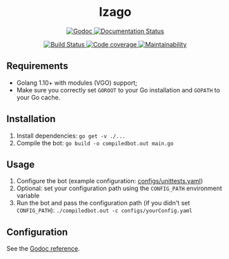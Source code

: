 <div align='center'>
  <h1>Izago</h1>

  <p>
    <a href='https://godoc.org/github.com/NyanKiyoshi/izago'>
      <img src='https://godoc.org/github.com/NyanKiyoshi/izago?status.svg'
           alt='Godoc'/>
    </a>
    <a href='http://izago.rtfd.io/'>
      <img src='https://readthedocs.org/projects/izago/badge/?version=latest' alt='Documentation Status' />
    </a>
  </p>
  <p>
    <a href='https://travis-ci.org/NyanKiyoshi/izago'>
      <img src='https://travis-ci.org/NyanKiyoshi/izago.svg?branch=master'
           alt='Build Status'/>
    </a>
    <a href='https://codecov.io/gh/NyanKiyoshi/izago'>
      <img src='https://codecov.io/gh/NyanKiyoshi/izago/branch/master/graph/badge.svg'
           alt='Code coverage' />
    </a>
    <a href='https://codeclimate.com/github/NyanKiyoshi/izago/maintainability'>
      <img src='https://api.codeclimate.com/v1/badges/cbb26d85cdfd9c19d962/maintainability'
           alt='Maintainability' />
    </a>
  </p>
</div>

## Requirements
- Golang 1.10+ with modules (VGO) support;
- Make sure you correctly set `GOROOT` to your Go installation 
  and `GOPATH` to your Go cache.

## Installation
1. Install dependencies: `go get -v ./...`
1. Compile the bot: `go build -o compiledbot.out main.go`

## Usage
1. Configure the bot (example configuration: [configs/unittests.yaml](configs/unittests.yaml))
1. Optional: set your configuration path using the `CONFIG_PATH` environment variable
1. Run the bot and pass the configuration path 
   (if you didn't set `CONFIG_PATH`): `./compiledbot.out -c configs/yourConfig.yaml`

## Configuration
See the [Godoc reference](https://godoc.org/github.com/NyanKiyoshi/izago/izago/globals#Configuration).
